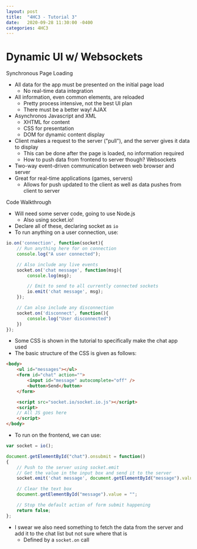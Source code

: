 ```yaml
---
layout: post
title:  "4HC3 - Tutorial 3"
date:   2020-09-28 11:30:00 -0400
categories: 4HC3
---
```


Dynamic UI w/ Websockets
===

Synchronous Page Loading
- All data for the app must be presented on the initial page load
    - No real-time data integration
- All information, even common elements, are reloaded
    - Pretty process intensive, not the best UI plan
    - There must be a better way!
AJAX
- Asynchronos Javascript and XML
    - XHTML for content
    - CSS for presentation
    - DOM for dynamic content display
- Client makes a request to the server ("pull"), and the server gives it data to display
    - This can be done after the page is loaded, no information required
    - How to push data from frontend to server though?
Websockets
- Two-way event-driven communication between web browser and server
- Great for real-time applications (games, servers)
    - Allows for push updated to the client as well as data pushes from client to server

Code Walkthrough
- Will need some server code, going to use Node.js
    - Also using socket.io!
- Declare all of these, declaring socket as `io`
- To run anything on a user connection, use:  
```js
io.on('connection', function(socket){
    // Run anything here for on connection
    console.log("A user connected");

    // Also include any live events
    socket.on('chat message', function(msg){
        console.log(msg);

        // Emit to send to all currently connected sockets
        io.emit('chat message', msg);
    });

    // Can also include any disconnection
    socket.on('disconnect', function(){
        console.log("User disconnected")
    })
});
```
- Some CSS is shown in the tutorial to specifically make the chat app used
- The basic structure of the CSS is given as follows:  
```html
<body>
    <ul id="messages"></ul>
    <form id="chat" action="">
        <input id="message" autocomplete="off" />
        <button>Send</button>
    </form>

    <script src="socket.io/socket.io.js"></script>
    <script>
    // All JS goes here
    </script>
</body>
```
- To run on the frontend, we can use:  
```js
var socket = io();

document.getElementById("chat").onsubmit = function() 
{
    // Push to the server using socket.emit
    // Get the value in the input box and send it to the server
    socket.emit('chat message', document.getElementById("message").value);

    // Clear the text box
    document.getElementById("message").value = "";

    // Stop the default action of form submit happening
    return false;
};
```
- I swear we also need something to fetch the data from the server and add it to the chat list but not sure where that is
    - Defined by a `socket.on` call